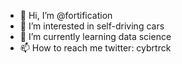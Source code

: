 - 👋 Hi, I’m @fortification
- 👀 I’m interested in self-driving cars
- 🌱 I’m currently learning data science
- 📫 How to reach me 
      twitter: cybrtrck

<!---
cyber-ev/cyber-ev is a ✨ special ✨ repository because its `README.md` (this file) appears on your GitHub profile.
You can click the Preview link to take a look at your changes.
--->
